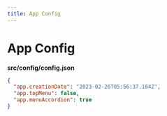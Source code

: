 ```yaml
---
title: App Config
---
```


# App Config

**src/config/config.json**

```json
{
  "app.creationDate": "2023-02-26T05:56:37.164Z",
  "app.topMenu": false,
  "app.menuAccordion": true
}
```
